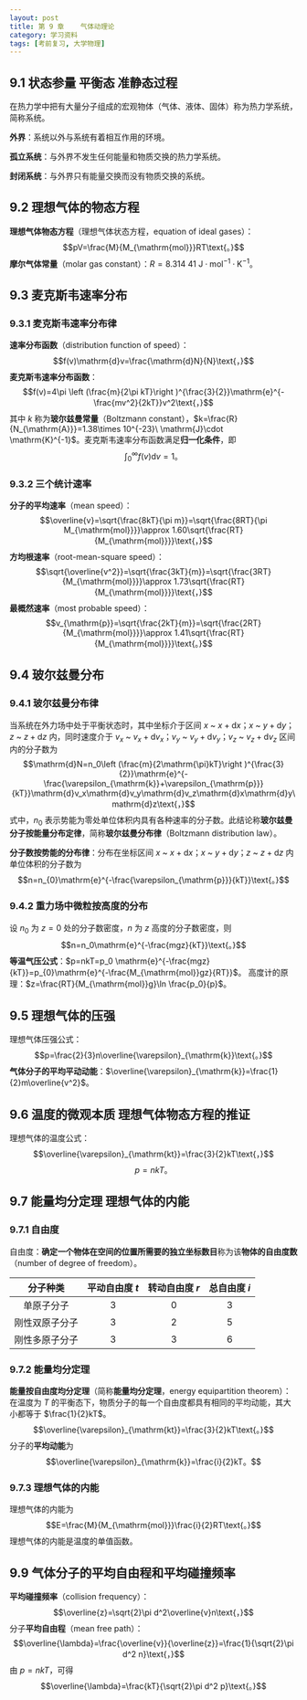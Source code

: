 ```yaml
---
layout: post
title: 第 9 章    气体动理论
category: 学习资料
tags: [考前复习, 大学物理]
---
```

## 9.1    状态参量    平衡态    准静态过程
在热力学中把有大量分子组成的宏观物体（气体、液体、固体）称为热力学系统，简称系统。

**外界**：系统以外与系统有着相互作用的环境。

**孤立系统**：与外界不发生任何能量和物质交换的热力学系统。

**封闭系统**：与外界只有能量交换而没有物质交换的系统。
## 9.2    理想气体的物态方程
**理想气体物态方程**（理想气体状态方程，equation of ideal gases）：$$pV=\frac{M}{M_{\mathrm{mol}}}RT\text{。}$$**摩尔气体常量**（molar gas constant）：$R=8.314\ 41\  \mathrm{J}\cdot \mathrm{mol}^{-1} \cdot \mathrm{K}^{-1}$。
## 9.3    麦克斯韦速率分布
### 9.3.1    麦克斯韦速率分布律
**速率分布函数**（distribution function of speed）：$$f(v)\mathrm{d}v=\frac{\mathrm{d}N}{N}\text{，}$$**麦克斯韦速率分布函数**：$$f(v)=4\pi \left (\frac{m}{2\pi kT}\right )^{\frac{3}{2}}\mathrm{e}^{-\frac{mv^2}{2kT}}v^2\text{，}$$其中 $k$ 称为**玻尔兹曼常量**（Boltzmann constant），$k=\frac{R}{N_{\mathrm{A}}}=1.38\times 10^{-23}\ \mathrm{J}\cdot \mathrm{K}^{-1}$。麦克斯韦速率分布函数满足**归一化条件**，即$$\int_0^{\infty}f(v)\mathrm{d}v=1\text{。}$$
### 9.3.2    三个统计速率
**分子的平均速率**（mean speed）：$$\overline{v}=\sqrt{\frac{8kT}{\pi m}}=\sqrt{\frac{8RT}{\pi M_{\mathrm{mol}}}}\approx 1.60\sqrt{\frac{RT}{M_{\mathrm{mol}}}}\text{，}$$**方均根速率**（root-mean-square speed）：$$\sqrt{\overline{v^2}}=\sqrt{\frac{3kT}{m}}=\sqrt{\frac{3RT}{M_{\mathrm{mol}}}}\approx 1.73\sqrt{\frac{RT}{M_{\mathrm{mol}}}}\text{，}$$**最概然速率**（most probable speed）：$$v_{\mathrm{p}}=\sqrt{\frac{2kT}{m}}=\sqrt{\frac{2RT}{M_{\mathrm{mol}}}}\approx 1.41\sqrt{\frac{RT}{M_{\mathrm{mol}}}}\text{。}$$
## 9.4    玻尔兹曼分布
### 9.4.1    玻尔兹曼分布律
当系统在外力场中处于平衡状态时，其中坐标介于区间 $x$ ~ $x+\mathrm{d}x$；$x$ ~ $y+\mathrm{d}y$；$z$ ~ $z+\mathrm{d}z$ 内，同时速度介于 $v_x$ ~ $v_x+\mathrm{d}v_x$；$v_y$ ~ $v_y+\mathrm{d}v_y$；$v_z$ ~ $v_z+\mathrm{d}v_z$ 区间内的分子数为$$\mathrm{d}N=n_0\left (\frac{m}{2\mathrm{\pi}kT}\right )^{\frac{3}{2}}\mathrm{e}^{-\frac{\varepsilon_{\mathrm{k}}+\varepsilon_{\mathrm{p}}}{kT}}\mathrm{d}v_x\mathrm{d}v_y\mathrm{d}v_z\mathrm{d}x\mathrm{d}y\mathrm{d}z\text{，}$$式中，$n_0$ 表示势能为零处单位体积内具有各种速率的分子数。此结论称**玻尔兹曼分子按能量分布定律**，简称**玻尔兹曼分布律**（Boltzmann distribution law）。

**分子数按势能的分布律**：分布在坐标区间 $x$ ~ $x+\mathrm{d}x$；$x$ ~ $y+\mathrm{d}y$；$z$ ~ $z+\mathrm{d}z$ 内单位体积的分子数为$$n=n_{0}\mathrm{e}^{-\frac{\varepsilon_{\mathrm{p}}}{kT}}\text{。}$$
### 9.4.2    重力场中微粒按高度的分布
设 $n_0$ 为 $z=0$ 处的分子数密度，$n$ 为 $z$ 高度的分子数密度，则$$n=n_0\mathrm{e}^{-\frac{mgz}{kT}}\text{。}$$
**等温气压公式**：$p=nkT=p_0 \mathrm{e}^{-\frac{mgz}{kT}}=p_{0}\mathrm{e}^{-\frac{M_{\mathrm{mol}}gz}{RT}}$。
高度计的原理：$z=\frac{RT}{M_{\mathrm{mol}}g}\ln \frac{p_0}{p}$。
## 9.5    理想气体的压强
理想气体压强公式：$$p=\frac{2}{3}n\overline{\varepsilon}_{\mathrm{k}}\text{。}$$
**气体分子的平均平动动能**：$\overline{\varepsilon}_{\mathrm{k}}=\frac{1}{2}m\overline{v^2}$。
## 9.6    温度的微观本质    理想气体物态方程的推证
理想气体的温度公式：$$\overline{\varepsilon}_{\mathrm{kt}}=\frac{3}{2}kT\text{，}$$ $$p=nkT\text{。}$$
## 9.7    能量均分定理    理想气体的内能
### 9.7.1    自由度
自由度：**确定一个物体在空间的位置所需要的独立坐标数目**称为该**物体的自由度数**（number of degree of freedom）。

|  分子种类   | 平动自由度 $t$ | 转动自由度 $r$ | 总自由度 $i$ |
| :-----: | :-------: | :-------: | :------: |
|  单原子分子  |     3     |     0     |    3     |
| 刚性双原子分子 |     3     |     2     |    5     |
| 刚性多原子分子 |     3     |     3     |    6     |
### 9.7.2    能量均分定理
**能量按自由度均分定理**（简称**能量均分定理**，energy equipartition theorem）：在温度为 $T$ 的平衡态下，物质分子的每一个自由度都具有相同的平均动能，其大小都等于 $\frac{1}{2}kT$。$$\overline{\varepsilon}_{\mathrm{kt}}=\frac{3}{2}kT\text{。}$$分子的**平均动能**为$$\overline{\varepsilon}_{\mathrm{k}}=\frac{i}{2}kT。$$
### 9.7.3    理想气体的内能
理想气体的内能为$$E=\frac{M}{M_{\mathrm{mol}}}\frac{i}{2}RT\text{。}$$理想气体的内能是温度的单值函数。
## 9.9    气体分子的平均自由程和平均碰撞频率
**平均碰撞频率**（collision frequency）：$$\overline{z}=\sqrt{2}\pi d^2\overline{v}n\text{，}$$分子**平均自由程**（mean free path）：$$\overline{\lambda}=\frac{\overline{v}}{\overline{z}}=\frac{1}{\sqrt{2}\pi d^2 n}\text{，}$$由 $p=nkT$，可得$$\overline{\lambda}=\frac{kT}{\sqrt{2}\pi d^2 p}\text{。}$$